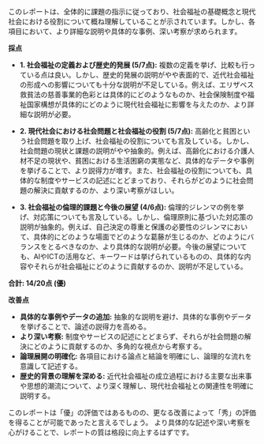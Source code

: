 このレポートは、全体的に課題の指示に従っており、社会福祉の基礎概念と現代社会における役割について概ね理解していることが示されています。しかし、各項目において、より詳細な説明や具体的な事例、深い考察が求められます。

**採点**

* **1. 社会福祉の定義および歴史的発展 (5/7点):** 複数の定義を挙げ、比較も行っている点は良い。しかし、歴史的発展の説明がやや表面的で、近代社会福祉の形成への影響についても十分な説明が不足している。例えば、エリザベス救貧法の慈善事業的色彩とは具体的にどのようなものか、社会保険制度や福祉国家構想が具体的にどのように現代社会福祉に影響を与えたのか、より詳細な説明が必要。

* **2. 現代社会における社会問題と社会福祉の役割 (5/7点):** 高齢化と貧困という社会問題を取り上げ、社会福祉の役割についても言及している。しかし、社会問題の現状と課題の説明がやや抽象的。例えば、高齢化における介護人材不足の現状や、貧困における生活困窮の実態など、具体的なデータや事例を挙げることで、より説得力が増す。また、社会福祉の役割についても、具体的な制度やサービスの記述にとどまっており、それらがどのように社会問題の解決に貢献するのか、より深い考察がほしい。

* **3. 社会福祉の倫理的課題と今後の展望 (4/6点):** 倫理的ジレンマの例を挙げ、対応策についても言及している。しかし、倫理原則に基づいた対応策の説明が抽象的。例えば、自己決定の尊重と保護の必要性のジレンマにおいて、具体的にどのような場面でどのような葛藤が生じるのか、どのようにバランスをとるべきなのか、より具体的な説明が必要。今後の展望についても、AIやICTの活用など、キーワードは挙げられているものの、具体的な内容やそれらが社会福祉にどのように貢献するのか、説明が不足している。

**合計: 14/20点 (優)**

**改善点**

* **具体的な事例やデータの追加:** 抽象的な説明を避け、具体的な事例やデータを挙げることで、論述の説得力を高める。
* **より深い考察:** 制度やサービスの記述にとどまらず、それらが社会問題の解決にどのように貢献するのか、多角的な視点から考察する。
* **論理展開の明確化:** 各項目における論点と結論を明確にし、論理的な流れを意識して記述する。
* **歴史的背景の理解を深める:** 近代社会福祉の成立過程における主要な出来事や思想的潮流について、より深く理解し、現代社会福祉との関連性を明確に説明する。


このレポートは「優」の評価ではあるものの、更なる改善によって「秀」の評価を得ることが可能であったと言えるでしょう。  より具体的な記述や深い考察を心がけることで、レポートの質は格段に向上するはずです。
